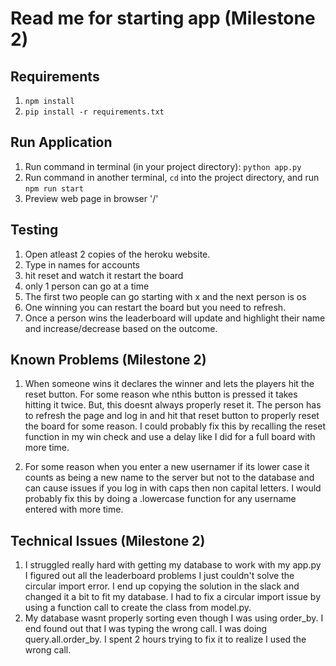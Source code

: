# Read me for starting app (Milestone 2)

## Requirements
1. `npm install`
2. `pip install -r requirements.txt`

## Run Application
1. Run command in terminal (in your project directory): `python app.py`
2. Run command in another terminal, `cd` into the project directory, and run `npm run start`
3. Preview web page in browser '/'

## Testing
1. Open atleast 2 copies of the heroku website.
2. Type in names for accounts
3. hit reset and watch it restart the board
4. only 1 person can go at a time
5. The first two people can go starting with x and the next person is os
6. One winning you can restart the board but you need to refresh.
7. Once a person wins the leaderboard will update and highlight their name and increase/decrease based on the outcome.

## Known Problems (Milestone 2)
1. When someone wins it declares the winner and lets the players hit the reset button. For some reason whe nthis button is pressed it takes hitting it twice. But, this doesnt always properly reset it. The person has to refresh the page and log in and hit that reset button to properly reset the board for some reason. I could probably fix this by recalling the reset function in my win check and use a delay like I did for a full board with more time.

2. For some reason when you enter a new usernamer if its lower case it counts as being a new name to the server but not to the database and can cause issues if you log in with caps then non capital letters. I would probably fix this by doing a .lowercase function for any username entered with more time.
## Technical Issues (Milestone 2)
1. I struggled really hard with getting my database to work with my app.py I figured out all the leaderboard problems I just couldn't solve the circular import error. I end up copying the solution in the slack and changed it a bit to fit my database. I had to fix a circular import issue by using a function call to create the class from model.py.
2.  My database wasnt properly sorting even though I was using order_by. I end found out that I was typing the wrong call. I was doing query.all.order_by. I spent 2 hours trying to fix it to realize I used the wrong call.
